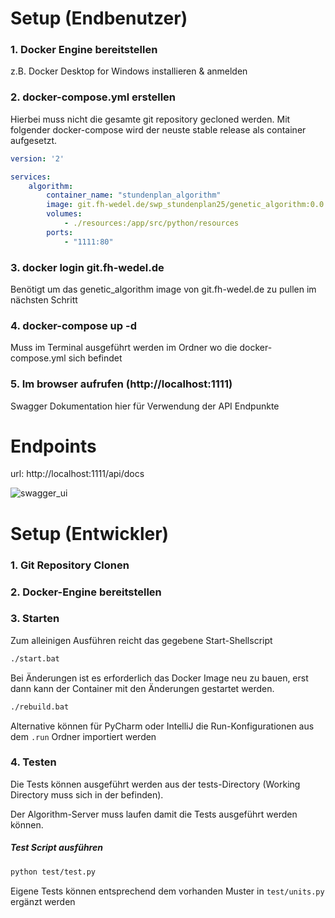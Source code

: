# Setup (Endbenutzer)

### 1. Docker Engine bereitstellen 

z.B. Docker Desktop for Windows installieren & anmelden

### 2. docker-compose.yml erstellen  

Hierbei muss nicht die gesamte git repository gecloned werden. Mit folgender docker-compose wird der neuste stable release als container aufgesetzt.

```yml
version: '2'

services:
    algorithm:
        container_name: "stundenplan_algorithm"
        image: git.fh-wedel.de/swp_stundenplan25/genetic_algorithm:0.0.3
        volumes:
            - ./resources:/app/src/python/resources
        ports:
            - "1111:80"
```

### 3. docker login git.fh-wedel.de

Benötigt um das genetic_algorithm image von git.fh-wedel.de zu pullen im nächsten Schritt

### 4. docker-compose up -d

Muss im Terminal ausgeführt werden im Ordner wo die docker-compose.yml sich befindet

### 5. Im browser aufrufen (http://localhost:1111)

Swagger Dokumentation hier für Verwendung der API Endpunkte

# Endpoints

url: http://localhost:1111/api/docs

![swagger_ui](https://i.gyazo.com/927fd85973de5f6aa629f4d59f63fb71.png)

# Setup (Entwickler)

### 1. Git Repository Clonen

### 2. Docker-Engine bereitstellen

### 3. Starten
Zum alleinigen Ausführen reicht das gegebene Start-Shellscript
```sh
./start.bat
```

Bei Änderungen ist es erforderlich das Docker Image neu zu bauen, erst dann kann der Container mit den Änderungen gestartet werden.
```sh
./rebuild.bat
```

Alternative können für PyCharm oder IntelliJ die Run-Konfigurationen aus dem `.run` Ordner importiert werden

### 4. Testen
Die Tests können ausgeführt werden aus der tests-Directory (Working Directory muss sich in der befinden).

Der Algorithm-Server muss laufen damit die Tests ausgeführt werden können. 

##### Test Script ausführen
```sh
python test/test.py
```

Eigene Tests können entsprechend dem vorhanden Muster in `test/units.py` ergänzt werden